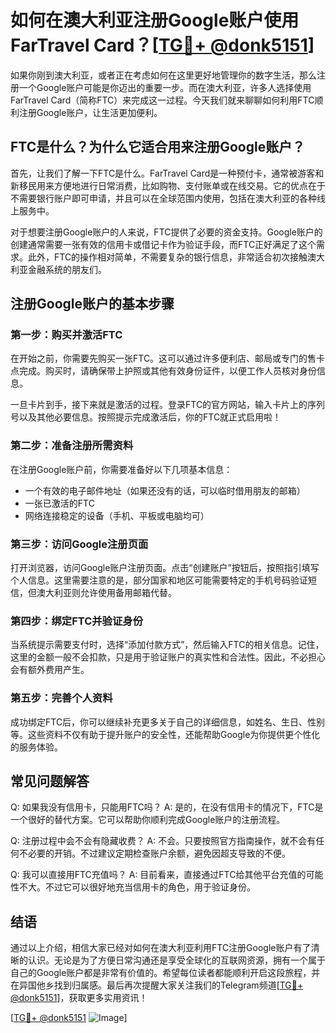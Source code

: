 # 如何在澳大利亚注册Google账户使用FarTravel Card？[[TG💪+ @donk5151](https://t.me/s/donk5151)]

如果你刚到澳大利亚，或者正在考虑如何在这里更好地管理你的数字生活，那么注册一个Google账户可能是你迈出的重要一步。而在澳大利亚，许多人选择使用FarTravel Card（简称FTC）来完成这一过程。今天我们就来聊聊如何利用FTC顺利注册Google账户，让生活更加便利。

## FTC是什么？为什么它适合用来注册Google账户？

首先，让我们了解一下FTC是什么。FarTravel Card是一种预付卡，通常被游客和新移民用来方便地进行日常消费，比如购物、支付账单或在线交易。它的优点在于不需要银行账户即可申请，并且可以在全球范围内使用，包括在澳大利亚的各种线上服务中。

对于想要注册Google账户的人来说，FTC提供了必要的资金支持。Google账户的创建通常需要一张有效的信用卡或借记卡作为验证手段，而FTC正好满足了这个需求。此外，FTC的操作相对简单，不需要复杂的银行信息，非常适合初次接触澳大利亚金融系统的朋友们。

## 注册Google账户的基本步骤

### 第一步：购买并激活FTC

在开始之前，你需要先购买一张FTC。这可以通过许多便利店、邮局或专门的售卡点完成。购买时，请确保带上护照或其他有效身份证件，以便工作人员核对身份信息。

一旦卡片到手，接下来就是激活的过程。登录FTC的官方网站，输入卡片上的序列号以及其他必要信息。按照提示完成激活后，你的FTC就正式启用啦！

### 第二步：准备注册所需资料

在注册Google账户前，你需要准备好以下几项基本信息：

- 一个有效的电子邮件地址（如果还没有的话，可以临时借用朋友的邮箱）
- 一张已激活的FTC
- 网络连接稳定的设备（手机、平板或电脑均可）

### 第三步：访问Google注册页面

打开浏览器，访问Google账户注册页面。点击“创建账户”按钮后，按照指引填写个人信息。这里需要注意的是，部分国家和地区可能需要特定的手机号码验证短信，但澳大利亚则允许使用备用邮箱代替。

### 第四步：绑定FTC并验证身份

当系统提示需要支付时，选择“添加付款方式”，然后输入FTC的相关信息。记住，这里的金额一般不会扣款，只是用于验证账户的真实性和合法性。因此，不必担心会有额外费用产生。

### 第五步：完善个人资料

成功绑定FTC后，你可以继续补充更多关于自己的详细信息，如姓名、生日、性别等。这些资料不仅有助于提升账户的安全性，还能帮助Google为你提供更个性化的服务体验。

## 常见问题解答

Q: 如果我没有信用卡，只能用FTC吗？
A: 是的，在没有信用卡的情况下，FTC是一个很好的替代方案。它可以帮助你顺利完成Google账户的注册流程。

Q: 注册过程中会不会有隐藏收费？
A: 不会。只要按照官方指南操作，就不会有任何不必要的开销。不过建议定期检查账户余额，避免因超支导致的不便。

Q: 我可以直接用FTC充值吗？
A: 目前看来，直接通过FTC给其他平台充值的可能性不大。不过它可以很好地充当信用卡的角色，用于验证身份。

## 结语

通过以上介绍，相信大家已经对如何在澳大利亚利用FTC注册Google账户有了清晰的认识。无论是为了方便日常沟通还是享受全球化的互联网资源，拥有一个属于自己的Google账户都是非常有价值的。希望每位读者都能顺利开启这段旅程，并在异国他乡找到归属感。最后再次提醒大家关注我们的Telegram频道[[TG💪+ @donk5151](https://t.me/s/donk5151)]，获取更多实用资讯！

[[TG💪+ @donk5151](https://t.me/s/donk5151) ![Image](https://i.postimg.cc/rwNCRYN7/Snipaste-2025-04-30-17-27-05.png)]